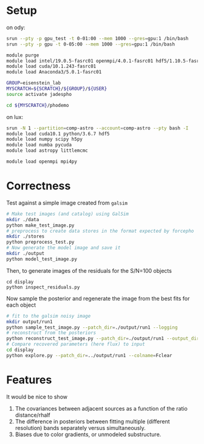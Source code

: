 # Setup

on ody:

```bash
srun --pty -p gpu_test -t 0-01:00 --mem 1000 --gres=gpu:1 /bin/bash
srun --pty -p gpu -t 0-05:00 --mem 1000 --gres=gpu:1 /bin/bash

module purge
module load intel/19.0.5-fasrc01 openmpi/4.0.1-fasrc01 hdf5/1.10.5-fasrc01
module load cuda/10.1.243-fasrc01
module load Anaconda3/5.0.1-fasrc01

GROUP=eisenstein_lab
MYSCRATCH=${SCRATCH}/${GROUP}/${USER}
source activate jadespho

cd ${MYSCRATCH}/phodemo
```

on lux:

```sh
srun -N 1 --partition=comp-astro --account=comp-astro --pty bash -I
module load cuda10.1 python/3.6.7 hdf5
module load numpy scipy h5py
module load numba pycuda
module load astropy littlemcmc

module load openmpi mpi4py
```

# Correctness

Test against a simple image created from `galsim`

```sh
# Make test images (and catalog) using GalSim
mkdir ./data
python make_test_image.py
# preprocess to create data stores in the format expected by forcepho
mkdir ./stores
python preprocess_test.py
# Now generate the model image and save it
mkdir ./output
python model_test_image.py
```

Then, to generate images of the residuals for the S/N=100 objects
```
cd display
python inspect_residuals.py
```

Now sample the posterior and regenerate the image from the best fits for each object

```sh
# fit to the galsim noisy image
mkdir output/run1
python sample_test_image.py --patch_dir=./output/run1 --logging
# reconstruct from the posteriors
python reconstruct_test_image.py --patch_dir=./output/run1 --output_dir=./output
# Compare recovered parameters (here flux) to input
cd display
python explore.py --patch_dir=../output/run1 --colname=Fclear
```

# Features

It would be nice to show

 1. The covariances between adjacent sources as a function of the ratio distance/rhalf
 2. The difference in posteriors between fitting multiple (different resolution) bands separately versus simultaneously.
 3. Biases due to color gradients, or unmodeled substructure.